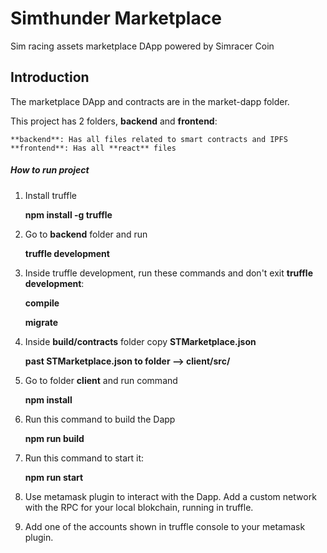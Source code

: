 # Simthunder Marketplace
Sim racing assets marketplace DApp powered by Simracer Coin

## Introduction
The marketplace DApp and contracts are in the market-dapp folder. 

This project has 2 folders, **backend** and **frontend**:
    
    **backend**: Has all files related to smart contracts and IPFS
    **frontend**: Has all **react** files
    
##### How to run project
1) Install truffle 

    **npm install -g truffle**

2) Go to **backend** folder and run
    
    **truffle development**
    
3) Inside truffle development, run these commands and don't exit **truffle development**:

    **compile**
    
    **migrate**
    
4) Inside **build/contracts** folder copy **STMarketplace.json**

    **past STMarketplace.json to folder --> client/src/**

5) Go to folder **client** and run command

    **npm install**

6) Run this command to build the Dapp

    **npm run build**
    
7) Run this command to start it:

    **npm run start**

8) Use metamask plugin to interact with the Dapp. Add a custom network with the RPC for your local blokchain, running in truffle.

9) Add one of the accounts shown in truffle console to your metamask plugin.
